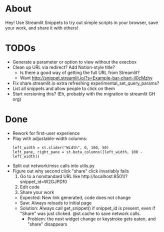 # About

Hey! Use Streamlit Snippets to try out simple scripts in your browser, save your
work, and share it with others!

# TODOs

- Generate a parameter or option to view without the execbox
- Clean up URL via redirect? Add Notion-style title?
  - Is there a good way of getting the full URL from Streamlit?
  - Want http://snippet.streamlit.io/?s=Example-bar-chart-iI0cMzhy
- Fix share.streamlit.io extra refreshing experimental_set_query_params?
- List all snippets and allow people to click on them
- Start versioning this? (Eh, probably with the migration to streamlit GH org)

# Done

- Rework for first-user experience
- Play with adjustable-width columns:
  ```
  left_width = st.slider("Width", 0, 100, 50)
  left_pane, right_pane = st.beta_columns([left_width, 100 - left_width])
  ```
- Split out network/misc calls into utils.py
- Figure out why second click "share" click invariably fails
  1. Go to a nonstandard URL like http://localhost:8501/?snippet_id=W2GJPDf0
  2. Edit code
  3. Share your work
  - Expected: New link generated, code does not change
  - Saw: Always reloads to initial page
  - Solution: Always call get_snippet() if snippet_id is present,
    even if "Share" was just clicked. @st.cache to save network calls.
    - Problem: the next widget change or keystroke gets eaten, and "share"
      disappears
